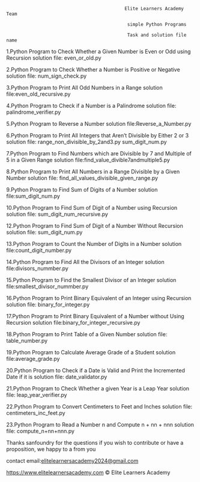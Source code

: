                                                Elite Learners Academy Team

                                                 simple Python Programs
                                                 
                                                 Task and solution file name
                                                                  
                                                  
                                                                                         
1.Python Program to Check Whether a Given Number is Even or Odd using Recursion
solution file:  even_or_old.py
            
2.Python Program to Check Whether a Number is Positive or Negative
solution file: num_sign_check.py

3.Python Program to Print All Odd Numbers in a Range
solution file:even_old_recursive.py

4.Python Program to Check if a Number is a Palindrome
solution file:  palindrome_verifier.py

5.Python Program to Reverse a Number
solution file:Reverse_a_Number.py

6.Python Program to Print All Integers that Aren’t Divisible by Either 2 or 3
solution file: range_non_divisible_by_2and3.py  sum_digit_num.py

7.Python Program to Find Numbers which are Divisible by 7 and Multiple of 5 in a Given Range
solution file:find_value_divible7andmultiple5.py

8.Python Program to Print All Numbers in a Range Divisible by a Given Number
solution file: find_all_values_divisible_given_range.py

9.Python Program to Find Sum of Digits of a Number
solution file:sum_digit_num.py

10.Python Program to Find Sum of Digit of a Number using Recursion
solution file: sum_digit_num_recursive.py

12.Python Program to Find Sum of Digit of a Number Without Recursion
solution file: sum_digit_num.py

13.Python Program to Count the Number of Digits in a Number
solution file:count_digit_number.py

14.Python Program to Find All the Divisors of an Integer
solution file:divisors_nummber.py

15.Python Program to Find the Smallest Divisor of an Integer
solution file:smallest_divisor_nummber.py

16.Python Program to Print Binary Equivalent of an Integer using Recursion
solution file: binary_for_integer.py

17.Python Program to Print Binary Equivalent of a Number without Using Recursion
solution file:binary_for_integer_recursive.py

18.Python Program to Print Table of a Given Number
solution file:  table_number.py

19.Python Program to Calculate Average Grade of a Student
solution file:average_grade.py

20.Python Program to Check if a Date is Valid and Print the Incremented Date if it is
solution file:  date_validator.py 

21.Python Program to Check Whether a given Year is a Leap Year
solution file: leap_year_verifier.py

22.Python Program to Convert Centimeters to Feet and Inches
solution file: centimeters_inc_feet.py 

23.Python Program to Read a Number n and Compute n + nn + nnn
solution file: compute_n+nn+nnn.py


Thanks sanfoundry for the questions
if you wish to contribute  or have a proposition, we happy to a from you 

contact email:elitelearnersacademy2024@gmail.com

https://www.elitelearnersacademy.com
© Elite Learners  Academy
